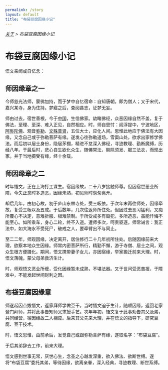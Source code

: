 ```yaml
---
permalink: /story
layout: default
title: "布袋豆腐因缘小记"
---
```


<div style="font-style: italic;"><a href="/about">关于</a> &gt; <span>布袋豆腐因缘小记</span></div>

# 布袋豆腐因缘小记

悟文亲闻或自忆念：

## 师因缘章之一

今师慈光法师，蒙佛加持，而于梦中自忆宿命：自知唐朝，即为僧人；又于宋代，嘉兴某寺，身为住持。梦寤之后，查阅县志，证梦无妄。

师由过去，宿世善根，今于<abbr title="中国：指正法所住持处的中心地区。">中国</abbr>，生信佛家。幼睹佛经，众恶因缘自然不盖，复于佛法，至理、至深、难入正见，自然相应。时，师自思忖：阎浮提中，宁波地区，<abbr title="阿弥陀佛：即丰干禅师。">阿弥陀佛</abbr>、观音<abbr title="弥勒：即布袋和尚。">弥勒</abbr>、<abbr title="文殊：即寒山。">文殊</abbr><abbr title="普贤：即拾得。">普贤</abbr>，五位大士，应化人间。思惟此地应于佛法有大因缘，又念自己或于弥勒菩萨有缘。遂发心往弥勒道场，雪窦山处，欲求出家修学佛法。而后初以居士身份，隐居茅棚，精进不怠深入佛经，寻迹教理、勤断魔缚，历经八年。于最后时，悲心自生欲化众生，随佛常法，剔除须发、服三法衣，而现出家。并于当地摄受有缘，经十余载。

## 师因缘章之二

时年悟文，正在上海打工谋生。宿因缘故，二十八岁接触师尊。但因宿世恶业所障，今失正念时多造恶，因缘未熟，初见师时匆匆离开。

却后几年，由初心故，初于庐山东林寺处，受三皈依。于次年末再往师处，因缘牵故，复受三皈以及五戒。于后数年，几次往返师所住处。但因过去恶习猛利，又痴所覆心不决定，意难折服、根难禁制。于所受戒多有毁犯，多所造恶，虽能忏悔不能至心。如所乘车，身心二轮，终不入道。遭师多次，呵责驱逐。师常诫言：我正法中，如大海水不受死尸，破戒之人，要牵臂出不与同止。

至二二年，师观因缘，决定离开，居住修行二十几年初所住处。后随因缘前来大理，欲察本地众生因缘。师常内密菩萨所行，精勤不懈，游于寺僧、居士之间，观众生根方便摄化。期间，悟文携带妻子女儿，亦因宿缘，举家搬迁前来大理。时，悟文落魄，蒙父母弟救济生计。

时，师观悟文恶业所缠，受化因缘暂未成熟，不堪法器。又于世间受恶苦报，于障难中，不能发起世间财利之因。

## 布袋豆腐因缘章

师遂起因点拨悟文，返家拜师学做豆干。当时悟文迫于生计，随顺因缘，返回老家登门拜师，并将此事告知师父求授手艺。次年年初，悟文复于此事劝告其父及弟，共同经营，宿因缘故二人相应。后来其父先来大理，并在悟文的指导下，研究豆腐、豆干技术。

时，悟文思惟，由前承后，发觉自己或跟弥勒菩萨有缘，遂取名字：“布袋豆腐”。

于后其弟辞去工作，前来大理。

悟文感到世事无常，厌世心生，念圣之心越发深重，欲入佛法、欲断世缚。遂将“布袋豆腐”委托其弟，等待因缘，欲离亲眷，深入经典，寻迹教理、断世系缚。
